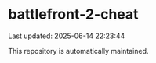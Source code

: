 # battlefront-2-cheat

Last updated: 2025-06-14 22:23:44

This repository is automatically maintained.
